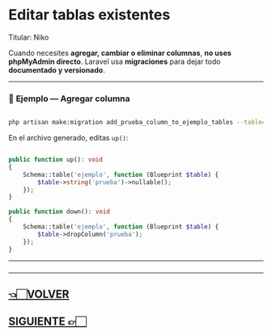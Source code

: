 # Editar tablas existentes

Titular: Niko

Cuando necesites **agregar, cambiar o eliminar columnas**, **no uses phpMyAdmin directo**. Laravel usa **migraciones** para dejar todo **documentado y versionado**.

---

### 📌 **Ejemplo — Agregar columna**

```bash

php artisan make:migration add_prueba_column_to_ejemplo_tables --table="ejemplo"

```

En el archivo generado, editas `up()`:

```php

public function up(): void
{
    Schema::table('ejemplo', function (Blueprint $table) {
        $table->string('prueba')->nullable();
    });
}

public function down(): void
{
    Schema::table('ejemplo', function (Blueprint $table) {
        $table->dropColumn('prueba');
    });
}
```

---

### 

---

## [👈🏻VOLVER](Crear%20y%20ejecutar%20migraciones%20227d9e22edae80129ef5e9f11d2e8757.md)

## [SIGUIENTE 👉🏻](Usar%20Tinker%20para%20pruebas%20227d9e22edae8068a232f4b8b6e3549d.md)